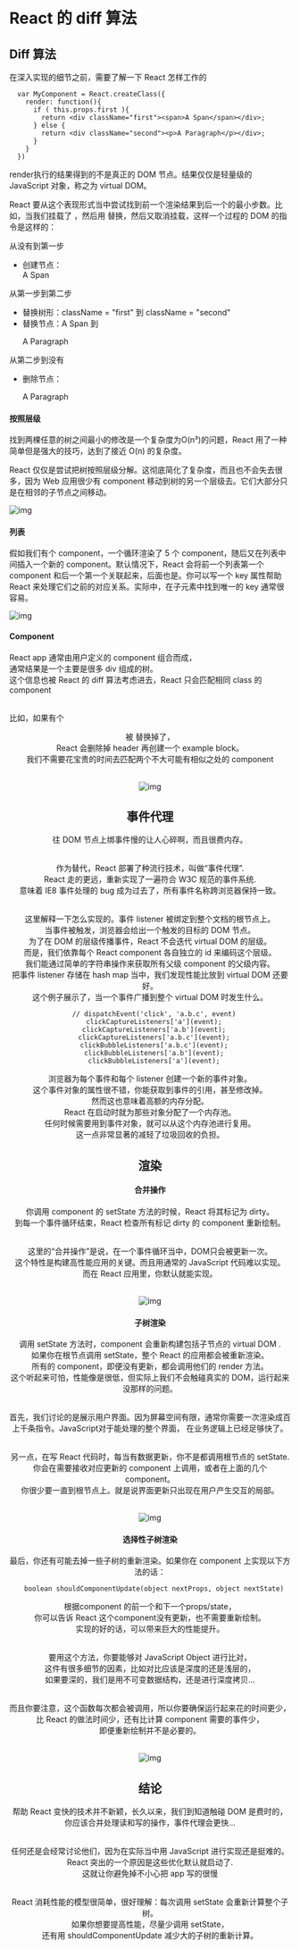 # React 的 diff 算法
## Diff 算法
  在深入实现的细节之前，需要了解一下 React 怎样工作的

```
  var MyComponent = React.createClass({
    render: function(){
      if ( this.props.first ){
        return <div className="first"><span>A Span</span></div>;
      } else {
        return <div className="second"><p>A Paragraph</p></div>;
      }
    }
  })
```

  render执行的结果得到的不是真正的 DOM 节点。结果仅仅是轻量级的 JavaScript 对象，称之为 virtual DOM。<br>

  React 要从这个表现形式当中尝试找到前一个渲染结果到后一个的最小步数。比如，当我们挂载了 <MyComponent first={true}/>，然后用 <MyComponent first={false} /> 替换，然后又取消挂载，这样一个过程的 DOM 的指令是这样的：<br>

  从没有到第一步

  * 创建节点：<div className="first"><span>A Span</span></div>

  从第一步到第二步

  * 替换树形：className = "first" 到 className = "second"
  * 替换节点：<span>A Span</span> 到 <p>A Paragraph</p>

  从第二步到没有

  * 删除节点：<div className="second"><p>A Paragraph</p></div>

#### 按照层级

  找到两棵任意的树之间最小的修改是一个复杂度为O(n³)的问题，React 用了一种简单但是强大的技巧，达到了接近 O(n) 的复杂度。<br>

  React 仅仅是尝试把树按照层级分解。这彻底简化了复杂度，而且也不会失去很多，因为 Web 应用很少有 component 移动到树的另一个层级去。它们大部分只是在相邻的子节点之间移动。 <br>

  ![img](./imgs/tu1.png)

#### 列表

  假如我们有个 component，一个循环渲染了 5 个 component，随后又在列表中间插入一个新的 component。默认情况下，React 会将前一个列表第一个component 和后一个第一个关联起来，后面也是。你可以写一个 key 属性帮助 React 来处理它们之前的对应关系。实际中，在子元素中找到唯一的 key 通常很容易。

  ![img](./imgs/tu2.png)

#### Component

  React app 通常由用户定义的 component 组合而成，<br>
  通常结果是一个主要是很多 div 组成的树。<br>
  这个信息也被 React 的 diff 算法考虑进去，React 只会匹配相同 class 的 component <br><br>

  比如，如果有个 <Header> 被 <ExampleBlock> 替换掉了，<br>
  React 会删除掉 header 再创建一个 example block。<br>
  我们不需要花宝贵的时间去匹配两个不大可能有相似之处的 component <br><br>

  ![img](./imgs/tu3.png)

## 事件代理

  往 DOM 节点上绑事件慢的让人心碎啊，而且很费内存。<br><br>

  作为替代，React 部署了种流行技术，叫做“事件代理”.<br>
  React 走的更远，重新实现了一遍符合 W3C 规范的事件系统. <br>
  意味着 IE8 事件处理的 bug 成为过去了，所有事件名称跨浏览器保持一致。<br><br>

  这里解释一下怎么实现的。事件 listener 被绑定到整个文档的根节点上。<br>
  当事件被触发，浏览器会给出一个触发的目标的 DOM 节点。<br>
  为了在 DOM 的层级传播事件，React 不会迭代 virtual DOM 的层级。<br>
  而是，我们依靠每个 React component 各自独立的 id 来编码这个层级。<br>
  我们能通过简单的字符串操作来获取所有父级 component 的父级内容。<br>
  把事件 listener 存储在 hash map 当中，我们发现性能比放到 virtual DOM 还要好。 <br>
  这个例子展示了，当一个事件广播到整个 virtual DOM 时发生什么。

```
  // dispatchEvent('click', 'a.b.c', event)
  clickCaptureListeners['a'](event);
  clickCaptureListeners['a.b'](event);
  clickCaptureListeners['a.b.c'](event);
  clickBubbleListeners['a.b.c'](event);
  clickBubbleListeners['a.b'](event);
  clickBubbleListeners['a'](event);
```

  浏览器为每个事件和每个 listener 创建一个新的事件对象。<br>
  这个事件对象的属性很不错，你能获取到事件的引用，甚至修改掉。<br>
  然而这也意味着高额的内存分配。<br>
  React 在启动时就为那些对象分配了一个内存池。<br>
  任何时候需要用到事件对象，就可以从这个内存池进行复用。<br>
  这一点非常显著的减轻了垃圾回收的负担。<br>

## 渲染
#### 合并操作

  你调用 component 的 setState 方法的时候，React 将其标记为 dirty。<br>
  到每一个事件循环结束，React 检查所有标记 dirty 的 component 重新绘制。<br><br>

  这里的“合并操作”是说，在一个事件循环当中，DOM只会被更新一次。<br>
  这个特性是构建高性能应用的关键。而且用通常的 JavaScript 代码难以实现。<br>
  而在 React 应用里，你默认就能实现。<br><br>

  ![img](./imgs/tu4.png)

#### 子树渲染

  调用 setState 方法时，component 会重新构建包括子节点的 virtual DOM .<br>
  如果你在根节点调用 setState，整个 React 的应用都会被重新渲染。<br>
  所有的 component，即便没有更新，都会调用他们的 render 方法。<br>
  这个听起来可怕，性能像是很低，但实际上我们不会触碰真实的 DOM，运行起来没那样的问题。<br><br>

  首先，我们讨论的是展示用户界面。因为屏幕空间有限，通常你需要一次渲染成百上千条指令。JavaScript对于能处理的整个界面， 在业务逻辑上已经足够快了。<br><br>

  另一点，在写 React 代码时，每当有数据更新，你不是都调用根节点的 setState.<br>
  你会在需要接收对应更新的 component 上调用，或者在上面的几个 component。<br>
  你很少要一直到根节点上。就是说界面更新只出现在用户产生交互的局部。<br><br>

  ![img](./imgs/tu5.png)

#### 选择性子树渲染

  最后，你还有可能去掉一些子树的重新渲染。如果你在 component 上实现以下方法的话：

```
  boolean shouldComponentUpdate(object nextProps, object nextState)
```

  根据component 的前一个和下一个props/state，<br>
  你可以告诉 React 这个component没有更新，也不需要重新绘制。<br>
  实现的好的话，可以带来巨大的性能提升。<br><br>

  要用这个方法，你要能够对 JavaScript Object 进行比对，<br>
  这件有很多细节的因素，比如对比应该是深度的还是浅层的，<br>
  如果要深的，我们是用不可变数据结构，还是进行深度拷贝...<br><br>

  而且你要注意，这个函数每次都会被调用，所以你要确保运行起来花的时间更少，<br>
  比 React 的做法时间少，还有比计算 component 需要的事件少，<br>
  即便重新绘制并不是必要的。<br><br>

  ![img](./imgs/tu6.png)

## 结论

  帮助 React 变快的技术并不新颖，长久以来，我们到知道触碰 DOM 是费时的，你应该合并处理读和写的操作，事件代理会更快...<br><br>

  任何还是会经常讨论他们，因为在实际当中用 JavaScript 进行实现还是挺难的。<br>
  React 突出的一个原因是这些优化默认就启动了.<br>
  这就让你避免掉不小心把 app 写的很慢<br><br>

  React 消耗性能的模型很简单，很好理解：每次调用 setState 会重新计算整个子树。<br>
  如果你想要提高性能，尽量少调用 setState，<br>
  还有用 shouldComponentUpdate 减少大的子树的重新计算。
